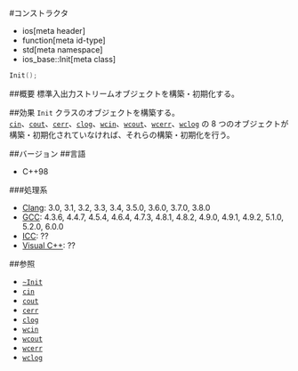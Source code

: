#コンストラクタ
* ios[meta header]
* function[meta id-type]
* std[meta namespace]
* ios_base::Init[meta class]

```cpp
Init();
```

##概要
標準入出力ストリームオブジェクトを構築・初期化する。


##効果
`Init` クラスのオブジェクトを構築する。  
[`cin`](../../../iostream/cin.md)、[`cout`](../../../iostream/cout.md)、[`cerr`](../../../iostream/cerr.md)、[`clog`](../../../iostream/clog.md)、[`wcin`](../../../iostream/wcin.md.nolink)、[`wcout`](../../../iostream/wcout.md.nolink)、[`wcerr`](../../../iostream/wcerr.md.nolink)、[`wclog`](../../../iostream/wclog.md.nolink) の 8 つのオブジェクトが構築・初期化されていなければ、それらの構築・初期化を行う。


##バージョン
##言語
- C++98

###処理系
- [Clang](/implementation.md#clang): 3.0, 3.1, 3.2, 3.3, 3.4, 3.5.0, 3.6.0, 3.7.0, 3.8.0
- [GCC](/implementation.md#gcc): 4.3.6, 4.4.7, 4.5.4, 4.6.4, 4.7.3, 4.8.1, 4.8.2, 4.9.0, 4.9.1, 4.9.2, 5.1.0, 5.2.0, 6.0.0
- [ICC](/implementation.md#icc): ??
- [Visual C++](/implementation.md#visual_cpp): ??


##参照
- [`~Init`](op_destructor.md)
- [`cin`](../../../iostream/cin.md)
- [`cout`](../../../iostream/cout.md)
- [`cerr`](../../../iostream/cerr.md)
- [`clog`](../../../iostream/clog.md)
- [`wcin`](../../../iostream/wcin.md.nolink)
- [`wcout`](../../../iostream/wcout.md.nolink)
- [`wcerr`](../../../iostream/wcerr.md.nolink)
- [`wclog`](../../../iostream/wclog.md.nolink)

